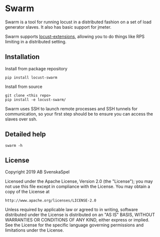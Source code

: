 # Swarm

Swarm is a tool for running locust in a distributed fashion on a set of load generator slaves. It also has basic support for jmeter.

Swarm supports [locust-extensions](https://github.com/SvenskaSpel/locust-extensions), allowing you to do things like RPS limiting in a distributed setting.

## Installation

Install from package repository

```
pip install locust-swarm
```

Install from source

```
git clone <this repo>
pip install -e locust-swarm/
```

Swarm uses SSH to launch remote processes and SSH tunnels for communication, so your first step should be to ensure you can access the slaves over ssh.

## Detailed help

```
swarm -h
```

## License

Copyright 2019 AB SvenskaSpel

Licensed under the Apache License, Version 2.0 (the "License");
you may not use this file except in compliance with the License.
You may obtain a copy of the License at

    http://www.apache.org/licenses/LICENSE-2.0

Unless required by applicable law or agreed to in writing, software
distributed under the License is distributed on an "AS IS" BASIS,
WITHOUT WARRANTIES OR CONDITIONS OF ANY KIND, either express or implied.
See the License for the specific language governing permissions and
limitations under the License.